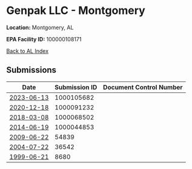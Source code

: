 # Genpak LLC - Montgomery

**Location:** Montgomery, AL

**EPA Facility ID:** 100000108171

[Back to AL Index](../../index.md)

## Submissions

| Date | Submission ID | Document Control Number |
|------|--------------|-------------------------|
| [2023-06-13](submissions/1000105682.md) | 1000105682 |  |
| [2020-12-18](submissions/1000091232.md) | 1000091232 |  |
| [2018-03-08](submissions/1000068502.md) | 1000068502 |  |
| [2014-06-19](submissions/1000044853.md) | 1000044853 |  |
| [2009-06-22](submissions/54839.md) | 54839 |  |
| [2004-07-22](submissions/36542.md) | 36542 |  |
| [1999-06-21](submissions/8680.md) | 8680 |  |

